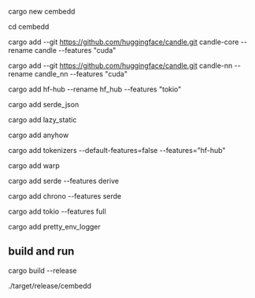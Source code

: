 cargo new cembedd

cd cembedd

cargo add --git https://github.com/huggingface/candle.git candle-core --rename candle --features "cuda"

cargo add --git https://github.com/huggingface/candle.git candle-nn --rename candle_nn --features "cuda"

cargo add hf-hub --rename hf_hub --features "tokio"

cargo add serde_json

cargo add lazy_static

cargo add anyhow

cargo add tokenizers --default-features=false --features="hf-hub"

cargo add warp

cargo add serde --features derive

cargo add chrono --features serde

cargo add tokio --features full

cargo add pretty_env_logger

## build and run

cargo build --release

./target/release/cembedd
